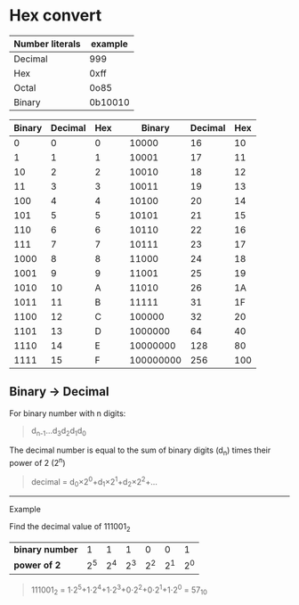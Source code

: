 # Hex convert

| Number literals | example |
| --------------- | ------- |
| Decimal         | 999     |
| Hex             | 0xff    |
| Octal           | 0o85    |
| Binary          | 0b10010 |

| Binary | Decimal | Hex |     | Binary    | Decimal | Hex |
| ------ | ------- | --- | --- | --------- | ------- | --- |
| 0      | 0       | 0   |     | 10000     | 16      | 10  |
| 1      | 1       | 1   |     | 10001     | 17      | 11  |
| 10     | 2       | 2   |     | 10010     | 18      | 12  |
| 11     | 3       | 3   |     | 10011     | 19      | 13  |
| 100    | 4       | 4   |     | 10100     | 20      | 14  |
| 101    | 5       | 5   |     | 10101     | 21      | 15  |
| 110    | 6       | 6   |     | 10110     | 22      | 16  |
| 111    | 7       | 7   |     | 10111     | 23      | 17  |
| 1000   | 8       | 8   |     | 11000     | 24      | 18  |
| 1001   | 9       | 9   |     | 11001     | 25      | 19  |
| 1010   | 10      | A   |     | 11010     | 26      | 1A  |
| 1011   | 11      | B   |     | 11111     | 31      | 1F  |
| 1100   | 12      | C   |     | 100000    | 32      | 20  |
| 1101   | 13      | D   |     | 1000000   | 64      | 40  |
| 1110   | 14      | E   |     | 10000000  | 128     | 80  |
| 1111   | 15      | F   |     | 100000000 | 256     | 100 |

## Binary -> Decimal

For binary number with n digits:
<!-- > $d_{n-1}...d_3d_2d_1d_0$ -->
> d<sub>n-1</sub>...d<sub>3</sub>d<sub>2</sub>d<sub>1</sub>d<sub>0</sub>

The decimal number is equal to the sum of binary digits (<!--$d_n$-->d<sub>n</sub>) times their power of 2 (2<sup>n</sup>)
<!-- > decimal = $d_0×2^0+d_1×2^1+d_2×2^2+...$ -->
> decimal = d<sub>0</sub>×2<sup>0</sup>+d<sub>1</sub>×2<sup>1</sup>+d<sub>2</sub>×2<sup>2</sup>+...

---

Example

Find the decimal value of <!-- $111001_2$ -->111001<sub>2</sub>

|                   |       |       |       |       |       |       |
| ----------------- | ----- | ----- | ----- | ----- | ----- | ----- |
| **binary number** | 1     | 1     | 1     | 0     | 0     | 1     |
| **power of 2**    | 2<sup>5</sup> | 2<sup>4</sup> | 2<sup>3</sup> | 2<sup>2</sup> | 2<sup>1</sup> | 2<sup>0</sup> |

<!-- | **power of 2**    | $2^5$ | $2^4$ | $2^3$ | $2^2$ | $2^1$ | $2^0$ | -->

<!-- > $111001_2 = 1⋅2^5+1⋅2^4+1⋅2^3+0⋅2^2+0⋅2^1+1⋅2^0 = 57_{10}$ -->
> 111001<sub>2</sub> = 1⋅2<sup>5</sup>+1⋅2<sup>4</sup>+1⋅2<sup>3</sup>+0⋅2<sup>2</sup>+0⋅2<sup>1</sup>+1⋅2<sup>0</sup> = 57<sub>10</sub>